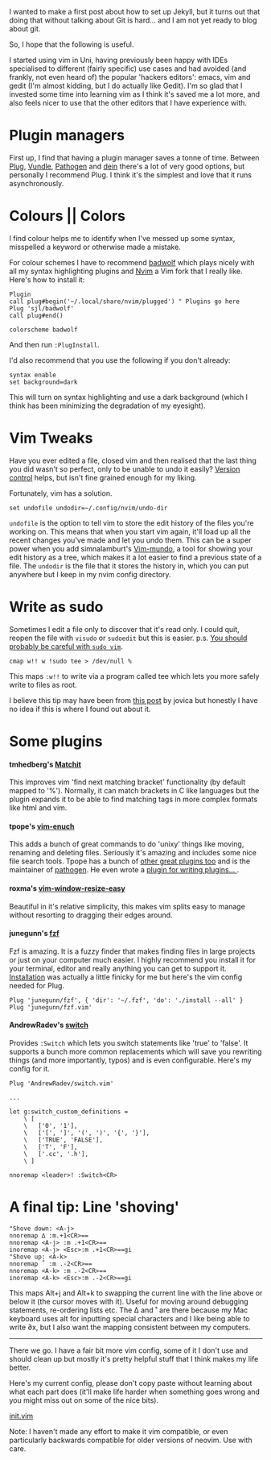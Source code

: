 <!--
published: true
title: init.vim
category: [Vim, Config, Editors, Productivity]
excerpt: |
  I'm so glad that I invested some time into learning vim as I think it's saved me a lot more, and also feels nicer to use that the other editors that I have experience with.
feature_text: |
    **The best bits**
feature_image: "/assets/imgs/koz2.JPG"
image: "/assets/imgs/koz2.JPG"
-->

I wanted to make a first post about how to set up Jekyll, but it turns out that doing that without talking about Git is hard... and I am not yet ready to blog about git.

So, I hope that the following is useful.

I started using vim in Uni, having previously been happy with IDEs specialised to different (fairly specific) use cases and had avoided (and frankly, not even heard of) the popular 'hackers editors': emacs, vim and gedit (I'm almost kidding, but I do actually like Gedit). I'm so glad that I invested some time into learning vim as I think it's saved me a lot more, and also feels nicer to use that the other editors that I have experience with.

# Plugin managers

First up, I find that having a plugin manager saves a tonne of time. Between [Plug](https://github.com/junegunn/vim-plug), [Vundle](https://github.com/VundleVim/Vundle.vim), [Pathogen](https://github.com/tpope/vim-pathogen) and [dein](https://github.com/Shougo/dein.vim) there's a lot of very good options, but personally I recommend Plug. I think it's the simplest and love that it runs asynchronously.

# Colours || Colors

I find colour helps me to identify when I've messed up some syntax, misspelled a keyword or otherwise made a mistake.

For colour schemes I have to recommend [badwolf](https://github.com/sjl/badwolf) which plays nicely with all my syntax highlighting plugins and [Nvim](https://neovim.io/) a Vim fork that I really like. Here's how to install it:

```vim
Plugin
call plug#begin('~/.local/share/nvim/plugged') " Plugins go here
Plug 'sjl/badwolf'
call plug#end()

colorscheme badwolf
```
And then run ```:PlugInstall```.

I'd also recommend that you use the following if you don't already:

```vim
syntax enable
set background=dark
```

This will turn on syntax highlighting and use a dark background (which I think has been minimizing the degradation of my eyesight).

# Vim Tweaks

Have you ever edited a file, closed vim and then realised that the last thing you did wasn't so perfect, only to be unable to undo it easily?
[Version control](https://en.wikipedia.org/wiki/Version_control) helps, but isn't fine grained enough for my liking.

Fortunately, vim has a solution.

```vim
set undofile undodir=~/.config/nvim/undo-dir
```

```undofile``` is the option to tell vim to store the edit history of the files you're working on. This means that when you start vim again, it'll load up all the recent changes you've made and let you undo them. This can be a super power when you add simnalamburt's [Vim-mundo](https://github.com/simnalamburt/vim-mundo), a tool for showing your edit history as a tree, which makes it a lot easier to find a previous state of a file. The ```undodir``` is the file that it stores the history in, which you can put anywhere but I keep in my nvim config directory.

# Write as sudo 

Sometimes I edit a file only to discover that it's read only. I could quit, reopen the file with ```visudo``` or ```sudoedit``` but this is easier. p.s. [You should probably be careful with ```sudo vim```](https://unix.stackexchange.com/questions/181492/why-is-it-risky-to-give-sudo-vim-access-to-ordinary-users/181494).

```vim
cmap w!! w !sudo tee > /dev/null %
```

This maps ```:w!!``` to write via a program called tee which lets you more safely write to files as root.

I believe this tip may have been from [this post](https://dev.to/jovica/the-vim-trick-which-will-save-your-time-and-nerves-45pg) by jovica but honestly I have no idea if this is where I found out about it.

# Some plugins

#### tmhedberg's [Matchit](https://github.com/tmhedberg/matchit)

This improves vim 'find next matching bracket' functionality (by default mapped to '%'). Normally, it can match brackets in C like languages but the plugin expands it to be able to find matching tags in more complex formats like html and vim.

#### tpope's [vim-enuch](https://github.com/tpope/vim-eunuch)

This adds a bunch of great commands to do 'unixy' things like moving, renaming and deleting files. Seriously it's amazing and includes some nice file search tools. Tpope has a bunch of [other great plugins too](https://github.com/tpope/) and is the maintainer of [pathogen](https://github.com/tpope/vim-pathogen). He even wrote a [plugin for writing plugins... ](https://github.com/tpope/vim-scriptease).

#### roxma's [vim-window-resize-easy](https://github.com/roxma/vim-window-resize-easy)

Beautiful in it's relative simplicity, this makes vim splits easy to manage without resorting to dragging their edges around.

#### junegunn's [fzf](https://github.com/junegunn/fzf)

Fzf is amazing. It is a fuzzy finder that makes finding files in large projects or just on your computer much easier. I highly recommend you install it for your terminal, editor and really anything you can get to support it. [Installation](https://github.com/junegunn/fzf#installation) was actually a little finicky for me but here's the vim config needed for Plug.

```vim
Plug 'junegunn/fzf', { 'dir': '~/.fzf', 'do': './install --all' }
Plug 'junegunn/fzf.vim'
```

#### AndrewRadev's [switch](https://github.com/AndrewRadev/switch.vim)

Provides ```:Switch``` which lets you switch statements like 'true' to 'false'. It supports a bunch more common replacements which will save you rewriting things (and more importantly, typos) and is even configurable. Here's my config for it.

```vim
Plug 'AndrewRadev/switch.vim'

...

let g:switch_custom_definitions =
    \ [
    \   ['0', '1'],
    \   ['[', ']', '(', ')', '{', '}'],
    \   ['TRUE', 'FALSE'],
    \   ['T', 'F'],
    \   ['.cc', '.h'],
    \ ]

nnoremap <leader>! :Switch<CR>
```


# A final tip: Line 'shoving'

```vim
"Shove down: <A-j>
nnoremap ∆ :m.+1<CR>==
nnoremap <A-j> :m .+1<CR>==
inoremap <A-j> <Esc>:m .+1<CR>==gi
"Shove up: <A-k>
nnoremap ˚ :m .-2<CR>==
nnoremap <A-k> :m .-2<CR>==
inoremap <A-k> <Esc>:m .-2<CR>==gi
```

This maps Alt+j and Alt+k to swapping the current line with the line above or below it (the cursor moves with it). Useful for moving around debugging statements, re-ordering lists etc.
The ∆ and ˚ are there because my Mac keyboard uses alt for inputting special characters and I like being able to write ∂x, but I also want the mapping consistent between my computers.

---

There we go. I have a fair bit more vim config, some of it I don't use and should clean up but mostly it's pretty helpful stuff that I think makes my life better.

Here's my current config, please don't copy paste without learning about what each part does (it'll make life harder when something goes wrong and you might miss out on some of the nice bits).

[init.vim](https://github.com/Cypher1/Castle/blob/master/nvim/init.vim)

Note: I haven't made any effort to make it vim compatible, or even particularly backwards compatible for older versions of neovim. Use with care.
